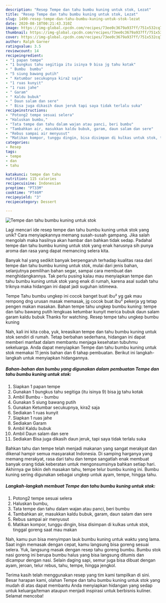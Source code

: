 ```yaml
---
description: "Resep Tempe dan tahu bumbu kuning untuk stok, Lezat"
title: "Resep Tempe dan tahu bumbu kuning untuk stok, Lezat"
slug: 1490-resep-tempe-dan-tahu-bumbu-kuning-untuk-stok-lezat
date: 2020-08-18T00:21:43.310Z
image: https://img-global.cpcdn.com/recipes/73ee0c3679a937ff/751x532cq70/tempe-dan-tahu-bumbu-kuning-untuk-stok-foto-resep-utama.jpg
thumbnail: https://img-global.cpcdn.com/recipes/73ee0c3679a937ff/751x532cq70/tempe-dan-tahu-bumbu-kuning-untuk-stok-foto-resep-utama.jpg
cover: https://img-global.cpcdn.com/recipes/73ee0c3679a937ff/751x532cq70/tempe-dan-tahu-bumbu-kuning-untuk-stok-foto-resep-utama.jpg
author: Ralph Garner
ratingvalue: 3.5
reviewcount: 14
recipeingredient:
- "1 papan tempe"
- "1 bungkus tahu segitiga itu isinya 9 bisa jg tahu kotak"
- " Bumbu  bumbu"
- "5 siung bawang putih"
- " Ketumbar secukupnya kira2 saja"
- "1 ruas kunyit"
- "1 ruas jahe"
- " Garam"
- " Kaldu bubuk"
- " Daun salam dan sere"
- " Bisa juga dikasih daun jeruk tapi saya tidak terlalu suka"
recipeinstructions:
- "Potong2 tempe sesuai selera"
- "Haluskan bumbu,"
- "Tata tempe dan tahu dalam wajan atau panci, beri bumbu"
- "Tambahkan air, masukkan kaldu bubuk, garam, daun salam dan sere"
- "Rebus sampai air menyusut"
- "Matikan kompor, tunggu dingin, bisa disimpan di kulkas untuk stok, tinggal goreng saat mau makan"
categories:
- Resep
tags:
- tempe
- dan
- tahu

katakunci: tempe dan tahu 
nutrition: 115 calories
recipecuisine: Indonesian
preptime: "PT33M"
cooktime: "PT46M"
recipeyield: "3"
recipecategory: Dessert

---
```



![Tempe dan tahu bumbu kuning untuk stok](https://img-global.cpcdn.com/recipes/73ee0c3679a937ff/751x532cq70/tempe-dan-tahu-bumbu-kuning-untuk-stok-foto-resep-utama.jpg)

Lagi mencari ide resep tempe dan tahu bumbu kuning untuk stok yang unik? Cara menyiapkannya memang susah-susah gampang. Jika salah mengolah maka hasilnya akan hambar dan bahkan tidak sedap. Padahal tempe dan tahu bumbu kuning untuk stok yang enak harusnya sih punya aroma dan rasa yang dapat memancing selera kita.

Banyak hal yang sedikit banyak berpengaruh terhadap kualitas rasa dari tempe dan tahu bumbu kuning untuk stok, mulai dari jenis bahan, selanjutnya pemilihan bahan segar, sampai cara membuat dan menghidangkannya. Tak perlu pusing kalau mau menyiapkan tempe dan tahu bumbu kuning untuk stok yang enak di rumah, karena asal sudah tahu triknya maka hidangan ini dapat jadi suguhan istimewa.

Tempe Tahu bumbu ungkep ini cocok banget buat ibu² yg gak mau rempong dng urusan masak memasak, jg cocok buat ibu² pekerja yg tetap pengen makan masakan. Bahan tempe tahu ungkep bumbu kuning: tempe dan tahu bawang putih lengkuas ketumbar kunyit merica bubuk daun salam garam kaldu bubuk Thanks for watching. Resep tempe tahu ungkep bumbu kuning


Nah, kali ini kita coba, yuk, kreasikan tempe dan tahu bumbu kuning untuk stok sendiri di rumah. Tetap berbahan sederhana, hidangan ini dapat memberi manfaat dalam membantu menjaga kesehatan tubuhmu sekeluarga. Anda dapat menyiapkan Tempe dan tahu bumbu kuning untuk stok memakai 11 jenis bahan dan 6 tahap pembuatan. Berikut ini langkah-langkah untuk menyiapkan hidangannya.

<!--inarticleads1-->

##### Bahan-bahan dan bumbu yang digunakan dalam pembuatan Tempe dan tahu bumbu kuning untuk stok:

1. Siapkan 1 papan tempe
1. Gunakan 1 bungkus tahu segitiga (itu isinya 9) bisa jg tahu kotak
1. Ambil  Bumbu - bumbu
1. Gunakan 5 siung bawang putih
1. Gunakan  Ketumbar secukupnya, kira2 saja
1. Sediakan 1 ruas kunyit
1. Siapkan 1 ruas jahe
1. Sediakan  Garam
1. Ambil  Kaldu bubuk
1. Ambil  Daun salam dan sere
1. Sediakan  Bisa juga dikasih daun jeruk, tapi saya tidak terlalu suka


Bahkan tahu dan tempe telah menjadi makanan yang sangat merakyat dan dikenal hampir semua masyarakat Indonesia. Di samping harganya yang memang merakyat, rasa dari tahu dan tempe sangatlah enak membuat banyak orang tidak keberatan untuk mengonsumsinya bahkan setiap hari. Akhirnya gw bikin deh masakan tahu, tempe telur bumbu kuning ini. Bumbu kuning sering digunakan sebagai ungkep untuk ayam, tempe, hingga tahu. 

<!--inarticleads2-->

##### Langkah-langkah membuat Tempe dan tahu bumbu kuning untuk stok:

1. Potong2 tempe sesuai selera
1. Haluskan bumbu,
1. Tata tempe dan tahu dalam wajan atau panci, beri bumbu
1. Tambahkan air, masukkan kaldu bubuk, garam, daun salam dan sere
1. Rebus sampai air menyusut
1. Matikan kompor, tunggu dingin, bisa disimpan di kulkas untuk stok, tinggal goreng saat mau makan


Nah, kamu pun bisa menyimpan lauk bumbu kuning untuk waktu yang lama. Saat ingin memasak dengan cepat, kamu langsung bisa goreng sesuai selera. Yuk, langsung masak dengan resep tahu goreng bumbu. Bumbu stok nasi goreng ini berupa bumbu halus yang bisa langsung ditumis dan dicampur dengan nasi. Selain daging sapi, semur juga bisa dibuat dengan ayam, jeroan, telur rebus, tahu, tempe, hingga jengkol. 

Terima kasih telah menggunakan resep yang tim kami tampilkan di sini. Besar harapan kami, olahan Tempe dan tahu bumbu kuning untuk stok yang mudah di atas dapat membantu Anda menyiapkan hidangan yang sedap untuk keluarga/teman ataupun menjadi inspirasi untuk berbisnis kuliner. Selamat mencoba!
